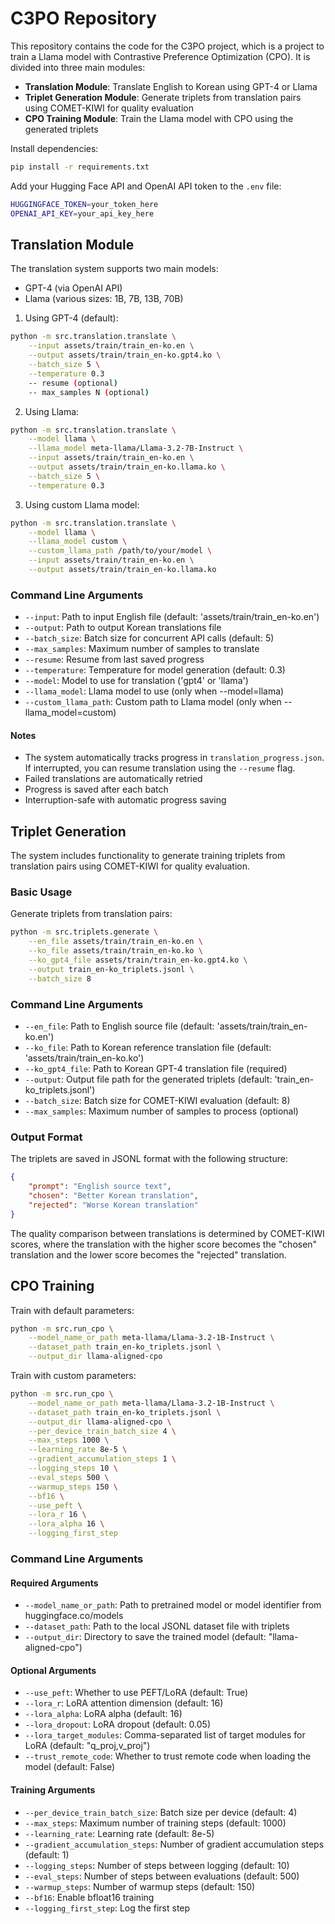 # C3PO Repository

This repository contains the code for the C3PO project, which is a project to train a Llama model with Contrastive Preference Optimization (CPO).
It is divided into three main modules:
- **Translation Module**: Translate English to Korean using GPT-4 or Llama
- **Triplet Generation Module**: Generate triplets from translation pairs using COMET-KIWI for quality evaluation
- **CPO Training Module**: Train the Llama model with CPO using the generated triplets


Install dependencies:
```bash
pip install -r requirements.txt
```

Add your Hugging Face API and OpenAI API token to the `.env` file:
```bash
HUGGINGFACE_TOKEN=your_token_here
OPENAI_API_KEY=your_api_key_here
```

## Translation Module

The translation system supports two main models:
- GPT-4 (via OpenAI API)
- Llama (various sizes: 1B, 7B, 13B, 70B)

1. Using GPT-4 (default):
```bash
python -m src.translation.translate \
    --input assets/train/train_en-ko.en \
    --output assets/train/train_en-ko.gpt4.ko \
    --batch_size 5 \
    --temperature 0.3
    -- resume (optional)
    -- max_samples N (optional)
```

2. Using Llama:
```bash
python -m src.translation.translate \
    --model llama \
    --llama_model meta-llama/Llama-3.2-7B-Instruct \
    --input assets/train/train_en-ko.en \
    --output assets/train/train_en-ko.llama.ko \
    --batch_size 5 \
    --temperature 0.3
```

3. Using custom Llama model:
```bash
python -m src.translation.translate \
    --model llama \
    --llama_model custom \
    --custom_llama_path /path/to/your/model \
    --input assets/train/train_en-ko.en \
    --output assets/train/train_en-ko.llama.ko
```

### Command Line Arguments

- `--input`: Path to input English file (default: 'assets/train/train_en-ko.en')
- `--output`: Path to output Korean translations file
- `--batch_size`: Batch size for concurrent API calls (default: 5)
- `--max_samples`: Maximum number of samples to translate
- `--resume`: Resume from last saved progress
- `--temperature`: Temperature for model generation (default: 0.3)
- `--model`: Model to use for translation ('gpt4' or 'llama')
- `--llama_model`: Llama model to use (only when --model=llama)
- `--custom_llama_path`: Custom path to Llama model (only when --llama_model=custom)

#### Notes

- The system automatically tracks progress in `translation_progress.json`. If interrupted, you can resume translation using the `--resume` flag.
- Failed translations are automatically retried
- Progress is saved after each batch
- Interruption-safe with automatic progress saving

## Triplet Generation

The system includes functionality to generate training triplets from translation pairs using COMET-KIWI for quality evaluation.

### Basic Usage

Generate triplets from translation pairs:
```bash
python -m src.triplets.generate \
    --en_file assets/train/train_en-ko.en \
    --ko_file assets/train/train_en-ko.ko \
    --ko_gpt4_file assets/train/train_en-ko.gpt4.ko \
    --output train_en-ko_triplets.jsonl \
    --batch_size 8
```

### Command Line Arguments

- `--en_file`: Path to English source file (default: 'assets/train/train_en-ko.en')
- `--ko_file`: Path to Korean reference translation file (default: 'assets/train/train_en-ko.ko')
- `--ko_gpt4_file`: Path to Korean GPT-4 translation file (required)
- `--output`: Output file path for the generated triplets (default: 'train_en-ko_triplets.jsonl')
- `--batch_size`: Batch size for COMET-KIWI evaluation (default: 8)
- `--max_samples`: Maximum number of samples to process (optional)

### Output Format

The triplets are saved in JSONL format with the following structure:
```json
{
    "prompt": "English source text",
    "chosen": "Better Korean translation",
    "rejected": "Worse Korean translation"
}
```

The quality comparison between translations is determined by COMET-KIWI scores, where the translation with the higher score becomes the "chosen" translation and the lower score becomes the "rejected" translation.

## CPO Training

Train with default parameters:
```bash
python -m src.run_cpo \
    --model_name_or_path meta-llama/Llama-3.2-1B-Instruct \
    --dataset_path train_en-ko_triplets.jsonl \
    --output_dir llama-aligned-cpo
```

Train with custom parameters:
```bash
python -m src.run_cpo \
    --model_name_or_path meta-llama/Llama-3.2-1B-Instruct \
    --dataset_path train_en-ko_triplets.jsonl \
    --output_dir llama-aligned-cpo \
    --per_device_train_batch_size 4 \
    --max_steps 1000 \
    --learning_rate 8e-5 \
    --gradient_accumulation_steps 1 \
    --logging_steps 10 \
    --eval_steps 500 \
    --warmup_steps 150 \
    --bf16 \
    --use_peft \
    --lora_r 16 \
    --lora_alpha 16 \
    --logging_first_step
```

### Command Line Arguments

#### Required Arguments
- `--model_name_or_path`: Path to pretrained model or model identifier from huggingface.co/models
- `--dataset_path`: Path to the local JSONL dataset file with triplets
- `--output_dir`: Directory to save the trained model (default: "llama-aligned-cpo")

#### Optional Arguments
- `--use_peft`: Whether to use PEFT/LoRA (default: True)
- `--lora_r`: LoRA attention dimension (default: 16)
- `--lora_alpha`: LoRA alpha (default: 16)
- `--lora_dropout`: LoRA dropout (default: 0.05)
- `--lora_target_modules`: Comma-separated list of target modules for LoRA (default: "q_proj,v_proj")
- `--trust_remote_code`: Whether to trust remote code when loading the model (default: False)

#### Training Arguments
- `--per_device_train_batch_size`: Batch size per device (default: 4)
- `--max_steps`: Maximum number of training steps (default: 1000)
- `--learning_rate`: Learning rate (default: 8e-5)
- `--gradient_accumulation_steps`: Number of gradient accumulation steps (default: 1)
- `--logging_steps`: Number of steps between logging (default: 10)
- `--eval_steps`: Number of steps between evaluations (default: 500)
- `--warmup_steps`: Number of warmup steps (default: 150)
- `--bf16`: Enable bfloat16 training
- `--logging_first_step`: Log the first step
